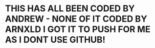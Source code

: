# THIS HAS ALL BEEN CODED BY ANDREW - NONE OF IT CODED BY ARNXLD I GOT IT TO PUSH FOR ME AS I DONT USE GITHUB!
